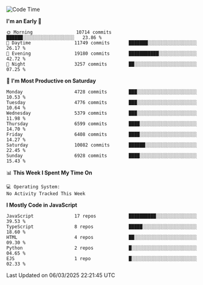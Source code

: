 <!--START_SECTION:waka-->
![Code Time](http://img.shields.io/badge/Code%20Time-3%2C498%20hrs%2059%20mins-blue)

**I'm an Early 🐤** 

```text
🌞 Morning                10714 commits       ██████░░░░░░░░░░░░░░░░░░░   23.86 % 
🌆 Daytime                11749 commits       ███████░░░░░░░░░░░░░░░░░░   26.17 % 
🌃 Evening                19180 commits       ███████████░░░░░░░░░░░░░░   42.72 % 
🌙 Night                  3257 commits        ██░░░░░░░░░░░░░░░░░░░░░░░   07.25 % 
```
📅 **I'm Most Productive on Saturday** 

```text
Monday                   4728 commits        ███░░░░░░░░░░░░░░░░░░░░░░   10.53 % 
Tuesday                  4776 commits        ███░░░░░░░░░░░░░░░░░░░░░░   10.64 % 
Wednesday                5379 commits        ███░░░░░░░░░░░░░░░░░░░░░░   11.98 % 
Thursday                 6599 commits        ████░░░░░░░░░░░░░░░░░░░░░   14.70 % 
Friday                   6408 commits        ████░░░░░░░░░░░░░░░░░░░░░   14.27 % 
Saturday                 10082 commits       ██████░░░░░░░░░░░░░░░░░░░   22.45 % 
Sunday                   6928 commits        ████░░░░░░░░░░░░░░░░░░░░░   15.43 % 
```


📊 **This Week I Spent My Time On** 

```text
💻 Operating System: 
No Activity Tracked This Week
```

**I Mostly Code in JavaScript** 

```text
JavaScript               17 repos            ██████████░░░░░░░░░░░░░░░   39.53 % 
TypeScript               8 repos             █████░░░░░░░░░░░░░░░░░░░░   18.60 % 
HTML                     4 repos             ██░░░░░░░░░░░░░░░░░░░░░░░   09.30 % 
Python                   2 repos             █░░░░░░░░░░░░░░░░░░░░░░░░   04.65 % 
EJS                      1 repo              █░░░░░░░░░░░░░░░░░░░░░░░░   02.33 % 
```




 Last Updated on 06/03/2025 22:21:45 UTC
<!--END_SECTION:waka-->

<!--
**likaiqiang/likaiqiang** is a ✨ _special_ ✨ repository because its `README.md` (this file) appears on your GitHub profile.

Here are some ideas to get you started:

- 🔭 I’m currently working on ...
- 🌱 I’m currently learning ...
- 👯 I’m looking to collaborate on ...
- 🤔 I’m looking for help with ...
- 💬 Ask me about ...
- 📫 How to reach me: ...
- 😄 Pronouns: ...
- ⚡ Fun fact: ...
-->
